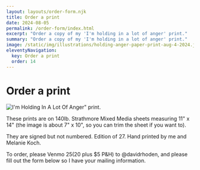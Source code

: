 ```yaml
---
layout: layouts/order-form.njk
title: Order a print
date: 2024-08-05
permalink: /order-form/index.html
excerpt: "Order a copy of my 'I'm holding in a lot of anger' print."
summary: "Order a copy of my 'I'm holding in a lot of anger' print."
image: /static/img/illustrations/holding-anger-paper-print-aug-4-2024.jpg
eleventyNavigation:
  key: Order a print
  order: 14
---
```


# Order a print

![I'm Holding In A Lot Of Anger" print.](/static/img/illustrations/holding-anger-paper-print-crop-aug-4-2024.jpg)

These prints are on 140lb. Strathmore Mixed Media sheets measuring 11" x 14" (the image is about 7" x 10", so you can trim the sheet if you want to).

They are signed but not numbered. Edition of 27. Hand printed by me and Melanie Koch.

To order, please Venmo $25 ($20 plus $5 P&H) to @davidrhoden, and please fill out the form below so I have your mailing information.